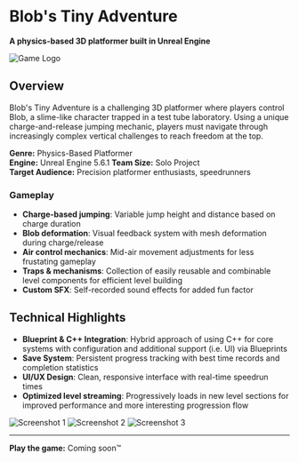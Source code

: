 # Blob's Tiny Adventure

**A physics-based 3D platformer built in Unreal Engine**

![Game Logo](https://github.com/user-attachments/assets/5268445e-2ad7-4567-9e65-0fde8993e60a)

## Overview

Blob's Tiny Adventure is a challenging 3D platformer where players control Blob, a slime-like character trapped in a test tube laboratory. Using a unique charge-and-release jumping mechanic, players must navigate through increasingly complex vertical challenges to reach freedom at the top.

**Genre:** Physics-Based Platformer  
**Engine:** Unreal Engine 5.6.1
**Team Size:** Solo Project  
**Target Audience:** Precision platformer enthusiasts, speedrunners

### Gameplay
- **Charge-based jumping**: Variable jump height and distance based on charge duration
- **Blob deformation**: Visual feedback system with mesh deformation during charge/release
- **Air control mechanics**: Mid-air movement adjustments for less frustating gameplay
- **Traps & mechanisms**: Collection of easily reusable and combinable level components for efficient level building
- **Custom SFX**: Self-recorded sound effects for added fun factor

## Technical Highlights
- **Blueprint & C++ Integration**: Hybrid approach of using C++ for core systems with configuration and additional support (i.e. UI) via Blueprints
- **Save System**: Persistent progress tracking with best time records and completion statistics
- **UI/UX Design**: Clean, responsive interface with real-time speedrun times
- **Optimized level streaming**: Progressively loads in new level sections for improved performance and more interesting progression flow

![Screenshot 1](https://github.com/user-attachments/assets/02339590-6ef2-44bc-a49b-33498eae499e)
![Screenshot 2](https://github.com/user-attachments/assets/ecc8027a-3c7f-4f69-93cc-c1b95a39e52e)
![Screenshot 3](https://github.com/user-attachments/assets/dc247de9-677a-4af1-a2d4-794e0e1274f9)

---

**Play the game:** Coming soon™️
